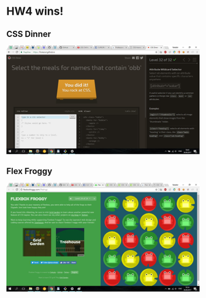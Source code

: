 # HW4 wins!
## CSS Dinner
![](https://raw.githubusercontent.com/r3dmar/HW4-ccs-part2/master/CSS%20diner%20winner.jpg)
## Flex Froggy
![](https://raw.githubusercontent.com/r3dmar/HW4-ccs-part2/master/FLEX%20froggy%20winner.jpg)
